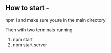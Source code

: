 ## How to start - 
npm i and make sure youre in the main directory

Then with two terminals running 

1) npm start
2) npm start server